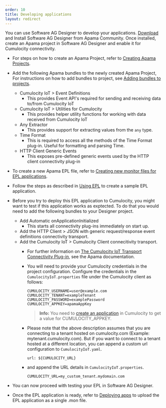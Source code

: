 ```yaml
---
order: 10
title: Developing applications
layout: redirect
---
```


You can use Software AG Designer to develop your applications. [Download](http://www.apamacommunity.com/downloads/) and Install Software AG Designer from Apama Community. Once installed, create an Apama project in Software AG Designer and enable it for Cumulocity connectivity.

  * For steps on how to create an Apama Project, refer to [Creating Apama Projects](https://documentation.softwareag.com/onlinehelp/Rohan/Apama/v10-3/apama10-3/apama-webhelp/index.html#page/apama-webhelp%2FWIZARD_NEW_APAMA_PROJECT.html).
  * Add the following Apama bundles to the newly created Apama Project, For instructions on how to add bundles to project, see [Adding bundles to projects](https://documentation.softwareag.com/onlinehelp/Rohan/Apama/v10-3/apama10-3/apama-webhelp/index.html#page/apama-webhelp%2Fco-UsiApaStu_adding_bundles_to_projects.html).

    * Cumulocity IoT > Event Definitions
      * This provides Event API's required for sending and receiving data to/from Cumulocity IoT
    * Cumulocity IoT > Utilities for Cumulocity
      * This provides helper utility functions for working with data received from Cumulocity IoT
    * Any Extractor
      * This provides support for extracting values from the `any` type.
    * Time Format
      * This is required to access all the methods of the Time Format plug-in. Useful for formatting and parsing Time.
    * HTTP Client Generic Events
      * This exposes pre-defined generic events used by the HTTP client connectivity plug-in

  * To create a new Apama EPL file, refer to [Creating new monitor files for EPL applications](https://documentation.softwareag.com/onlinehelp/Rohan/Apama/v10-3/apama10-3/apama-webhelp/index.html#page/apama-webhelp%2FWIZARD_NEW_MONITORSCRIPT.html).
  * Follow the steps as described in [Using EPL](/guides/concepts/realtime/#using-epl) to create a sample EPL application.
  * Before you try to deploy this EPL application to Cumulocity, you might want to test if this application works as exptected. To do that you would need to add the following bundles to your Designer project.
    * Add Automatic onApplicationInitialized
      * This starts all connectivity plug-ins immediately on start up.
    * Add the HTTP Client > JSON with generic request/response event definitions connectivity transport.
    * Add the Cumulocity IoT > Cumulocity Client connecitivity transport.
      * For further information on [The Cumulocity IoT Transport Connectivity Plug-in](https://documentation.softwareag.com/onlinehelp/Rohan/Apama/v10-3/apama10-3/apama-webhelp/index.html#page/apama-webhelp%2Fco-ConApaAppToExtCom_the_cumulocity_connectivity_plug_in.html%23wwconnect_header), see the Apama documentation.
      * You will need to provide your Cumulocity credentials in the project configuration. Configure the credentials in the `CumulocityIoT.properties` file under the Cumulocity client as follows:

        ```
        CUMULOCITY_USERNAME=user@example.com
        CUMULOCITY_TENANT=exampleTenant
        CUMULOCITY_PASSWORD=examplePassword
        CUMULOCITY_APPKEY=apamaAppKey
        ```

        >**Info:** You need to [create an application](/guides/users-guide/administration#managing-applications) in Cumulocity to get a value for CUMULOCITY_APPKEY.

      * Please note that the above description assumes that you are connecting to a tenant hosted on cumulocity.com (Example: mytenant.cumulocity.com). But if you want to connect to a tenant hosted at a different location, you can append a custom url configuration to `CumulocityIoT.yaml`.

          ```
          url: ${CUMULOCITY_URL}
          ```

      * and append the URL details in `CumulocityIoT.properties`.

          ```
          CUMULOCITY_URL=my_custom_tenant.mydomain.com
          ```

  * You can now proceed with testing your EPL in Software AG Designer.
  * Once the EPL application is ready, refer to [Deploying apps](/guides/apama/analytics-introduction/#deploying-apps) to upload the EPL application as a single .mon file.